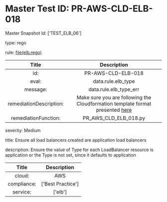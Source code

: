 



# Master Test ID: PR-AWS-CLD-ELB-018


Master Snapshot Id: ['TEST_ELB_06']

type: rego

rule: [file(elb.rego)]  
  
  
  
  

|Title|Description|
| :---: | :---: |
|id: |PR-AWS-CLD-ELB-018|
|eval: |data.rule.elb_type|
|message: |data.rule.elb_type_err|
|remediationDescription: |Make sure you are following the Cloudformation template format presented <a href='https://docs.aws.amazon.com/AWSCloudFormation/latest/UserGuide/aws-resource-elasticloadbalancingv2-loadbalancer.html#cfn-elasticloadbalancingv2-loadbalancer-type' target='_blank'>here</a>|
|remediationFunction: |PR_AWS_CLD_ELB_018.py|


severity: Medium

title: Ensure all load balancers created are application load balancers

description: Ensure the value of Type for each LoadBalancer resource is application or the Type is not set, since it defaults to application  
  
  

|Title|Description|
| :---: | :---: |
|cloud: |AWS|
|compliance: |['Best Practice']|
|service: |['elb']|



[file(elb.rego)]: https://github.com/prancer-io/prancer-compliance-test/tree/master/aws/cloud/elb.rego
